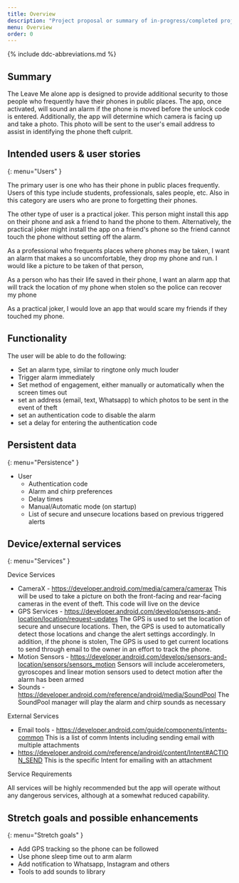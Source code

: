 ```yaml
---
title: Overview
description: "Project proposal or summary of in-progress/completed project."
menu: Overview
order: 0
---
```


{% include ddc-abbreviations.md %}

## Summary

The Leave Me alone app is designed to provide additional security to those people who frequently 
have their phones in public places. The app, once activated, will sound an alarm if the phone is 
moved before the unlock code is entered.  Additionally, the app will determine which camera is 
facing up and take a photo.  This photo will be sent to the user's email address to assist in 
identifying the phone theft culprit.

## Intended users & user stories
{: menu="Users" }

The primary user is one who has their phone in public places frequently.  Users of this type include 
students, professionals, sales people, etc.  Also in this category are users who are prone to 
forgetting their phones.

The other type of user is a practical joker.  This person might install this app on their phone and
ask a friend to hand the phone to them.  Alternatively, the practical joker might install the app
on a friend's phone so the friend cannot touch the phone without setting off the alarm.

As a professional who frequents places where phones may be taken, I want an alarm that makes a so uncomfortable, they drop my phone and run.  I would like a picture to be taken of that person,

As a person who has their life saved in their phone, I want an alarm app that will track the location of my phone when stolen so the police can recover my phone

As a practical joker, I would love an app that would scare my friends if they touched my phone.

## Functionality

The user will be able to do the following:
  * Set an alarm type, similar to ringtone only much louder
  * Trigger alarm immediately
  * Set method of engagement, either manually or automatically when the screen times out
  * set an address (email, text, Whatsapp) to which photos to be sent in the event of theft
  * set an authentication code to disable the alarm
  * set a delay for entering the authentication code

## Persistent data
{: menu="Persistence" }

* User
    * Authentication code
    * Alarm and chirp preferences
    * Delay times
    * Manual/Automatic mode (on startup)
    * List of secure and unsecure locations based on previous triggered alerts
    
## Device/external services
{: menu="Services" }

Device Services

  * CameraX - https://developer.android.com/media/camera/camerax This will be used to take a picture on both the front-facing and rear-facing cameras in the event of theft. This code will live on the device
  * GPS Services - https://developer.android.com/develop/sensors-and-location/location/request-updates The GPS is used to set the location of secure and unsecure locations.  Then, the GPS is used to automatically detect those locations and change the alert settings accordingly.  In addition, if the phone is stolen, The GPS is used to get current locations to send through email to the owner in an effort to track the phone.  
  * Motion Sensors - https://developer.android.com/develop/sensors-and-location/sensors/sensors_motion Sensors will include accelerometers, gyroscopes and linear motion sensors used to detect motion after the alarm has been armed
  * Sounds - https://developer.android.com/reference/android/media/SoundPool The SoundPool manager will play the alarm and chirp sounds as necessary

External Services

  * Email tools - https://developer.android.com/guide/components/intents-common This is a list of comm Intents including sending email with multiple attachments
  * https://developer.android.com/reference/android/content/Intent#ACTION_SEND This is the specific Intent for emailing with an attachment

Service Requirements

All services will be highly recommended but the app will operate without any dangerous services, 
although at a somewhat reduced capability.

## Stretch goals and possible enhancements 
{: menu="Stretch goals" }

  * Add GPS tracking so the phone can be followed
  * Use phone sleep time out to arm alarm
  * Add notification to Whatsapp, Instagram and others
  * Tools to add sounds to library


